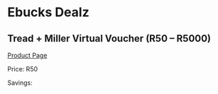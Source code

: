 
# Ebucks Dealz
## Tread + Miller Virtual Voucher (R50 – R5000)
[Product Page](https://www.ebucks.com/web/shop/productSelected.do?prodId=285076610&catId=227677169)

Price: R50

Savings: 


	